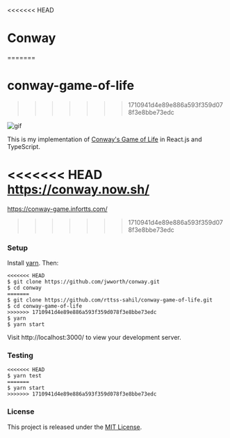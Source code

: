 <<<<<<< HEAD
# Conway
=======
# conway-game-of-life
>>>>>>> 1710941d4e89e886a593f359d078f3e8bbe73edc

![gif](https://i.imgur.com/gsfpbsx.gif)

This is my implementation of [Conway's Game of Life][conway] in React.js and
TypeScript.

<<<<<<< HEAD
https://conway.now.sh/
=======
https://conway-game.infortts.com/
>>>>>>> 1710941d4e89e886a593f359d078f3e8bbe73edc


### Setup

Install [yarn][yarn]. Then:

```
<<<<<<< HEAD
$ git clone https://github.com/jwworth/conway.git
$ cd conway
=======
$ git clone https://github.com/rttss-sahil/conway-game-of-life.git
$ cd conway-game-of-life
>>>>>>> 1710941d4e89e886a593f359d078f3e8bbe73edc
$ yarn
$ yarn start
```

Visit http://localhost:3000/ to view your development server.

### Testing

```
<<<<<<< HEAD
$ yarn test
=======
$ yarn start
>>>>>>> 1710941d4e89e886a593f359d078f3e8bbe73edc
```

### License

This project is released under the [MIT License][mit].

[conway]: https://en.wikipedia.org/wiki/Conway%27s_Game_of_Life
[yarn]: https://yarnpkg.com/
[mit]: http://www.opensource.org/licenses/MIT
